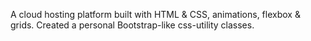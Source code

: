 A cloud hosting platform built with HTML & CSS, animations, flexbox & grids. Created a personal Bootstrap-like css-utility classes.
